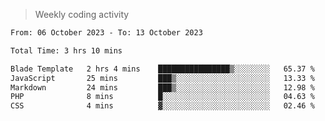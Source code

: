 > Weekly coding activity
<!--START_SECTION:waka-->

```txt
From: 06 October 2023 - To: 13 October 2023

Total Time: 3 hrs 10 mins

Blade Template   2 hrs 4 mins    ████████████████▒░░░░░░░░   65.37 %
JavaScript       25 mins         ███▒░░░░░░░░░░░░░░░░░░░░░   13.33 %
Markdown         24 mins         ███▒░░░░░░░░░░░░░░░░░░░░░   12.98 %
PHP              8 mins          █░░░░░░░░░░░░░░░░░░░░░░░░   04.63 %
CSS              4 mins          ▓░░░░░░░░░░░░░░░░░░░░░░░░   02.46 %
```

<!--END_SECTION:waka-->
